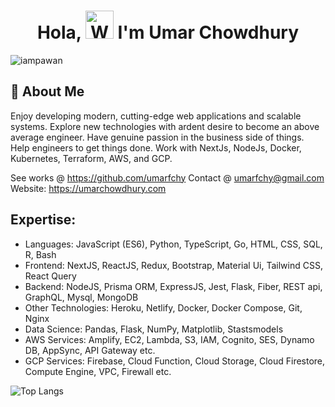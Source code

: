 <h1 align="center"> Hola, <img src="https://raw.githubusercontent.com/nixin72/nixin72/master/wave.gif" 
         alt="Waving hand animated gif"
         height="45"
         width="45" /> I'm Umar Chowdhury</h1>

<p align="left"> <img src="https://komarev.com/ghpvc/?username=umarfchy&label=Views&color=blue&style=plastic&style=for-the-badge" alt="iampawan" /> </p>


## 🚀 About Me

Enjoy developing modern, cutting-edge web applications and scalable systems. Explore new technologies with ardent desire to become an above average engineer. Have genuine passion in the business side of things. Help engineers to get things done. Work with NextJs, NodeJs, Docker, Kubernetes, Terraform, AWS, and GCP.

See works @ https://github.com/umarfchy 
Contact @ umarfchy@gmail.com 
Website: https://umarchowdhury.com

## Expertise: 
- Languages:  JavaScript (ES6), Python, TypeScript, Go, HTML, CSS, SQL, R, Bash 
- Frontend: NextJS, ReactJS, Redux, Bootstrap, Material Ui, Tailwind CSS, React Query
- Backend: NodeJS, Prisma ORM, ExpressJS, Jest, Flask, Fiber, REST api, GraphQL, Mysql, MongoDB
- Other Technologies: Heroku, Netlify, Docker, Docker Compose, Git, Nginx 
- Data Science: Pandas, Flask, NumPy, Matplotlib, Stastsmodels
- AWS Services: Amplify, EC2, Lambda, S3, IAM, Cognito, SES, Dynamo DB, AppSync, API Gateway etc. 
- GCP Services: Firebase, Cloud Function, Cloud Storage, Cloud Firestore, Compute Engine, VPC, Firewall etc. 


![Top Langs](https://github-readme-stats.vercel.app/api/top-langs/?username=umarfchy&layout=compact)


<!--
**umarfchy/umarfchy** is a ✨ _special_ ✨ repository because its `README.md` (this file) appears on your GitHub profile.

Here are some ideas to get you started:

- 🔭 I’m currently working on ...
- 🌱 I’m currently learning ...
- 👯 I’m looking to collaborate on ...
- 🤔 I’m looking for help with ...
- 💬 Ask me about ...
- 📫 How to reach me: ...
- 😄 Pronouns: ...
- ⚡ Fun fact: ...
-->
